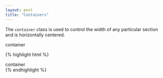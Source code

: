 ```yaml
---
layout: post
title: "Containers"
---
```

The `container` class is used to control the width of any particular section and is horizontally centered.

<div class="demo">
    <div class="demo--block">
        <div class="container">container</div>
    </div>
</div>

{% highlight html %}
<html>
    <body>
        <div class="container">
            container
        </div>
    </body>
</html>
{% endhighlight %}
